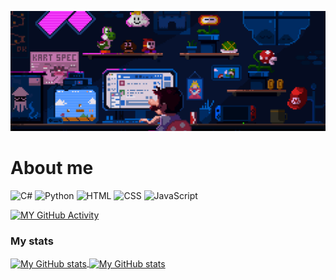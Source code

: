 ![](./coding-banner.gif)

# About me






<p>
<img src="https://img.shields.io/badge/code-C%23-informational?style=for-the-badge&logo=c-sharp&logoColor=white color=239120" alt="C#">
<img src="https://img.shields.io/badge/code-Python-informational?style=for-the-badge&logo=python&logoColor=white&color=3776AB" alt="Python">
<img src="https://img.shields.io/badge/code-HTML-informational?style=for-the-badge&logo=html5&logoColor=white&color=E34F26" alt="HTML">
<img src="https://img.shields.io/badge/code-CSS-informational?style=for-the-badge&logo=css3&logoColor=white&color=1572B6" alt="CSS">
<img src="https://img.shields.io/badge/code-javascript-informational?style=for-the-badge&logo=javascript&logoColor=white&color=2aa889" alt="JavaScript">
</p>


[![MY GitHub Activity](https://github-readme-activity-graph.vercel.app/graph?username=Samuel&theme=gotham&hide_border=true)](https://github.com/ashutosh00710/github-readme-activity-graph)


### My stats

<a href="https://github.com/Sazie101">
  <img height="205px" align="center" src="https://github-readme-stats.vercel.app/api?username=Sazie101&theme=vue&show_icons=true" alt="My GitHub stats" />
</a>
<a href="https://github.com/Sazie101">
  <img align="center" src="https://github-readme-stats.vercel.app/api/top-langs/?username=Sazie101&theme=vue&hide=Ruby&show_icons=true&langs_count=3" alt="My 
  GitHub stats"/>
</a>

<!--
**Sazie101/Sazie101** is a ✨ _special_ ✨ repository because its `README.md` (this file) appears on your GitHub profile.

Here are some ideas to get you started:

- 🔭 I’m currently working on ...
- 🌱 I’m currently learning ...
- 👯 I’m looking to collaborate on ...
- 🤔 I’m looking for help with ...
- 💬 Ask me about ...
- 📫 How to reach me: ...
- 😄 Pronouns: ...
- ⚡ Fun fact: ...
-->
